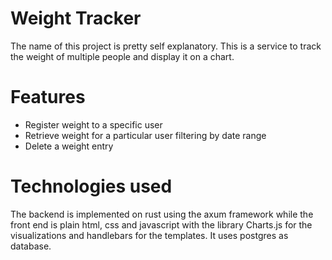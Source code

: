 # Weight Tracker

The name of this project is pretty self explanatory. This is a service to track the weight of multiple people and display it on a chart.

# Features

- Register weight to a specific user
- Retrieve weight for a particular user filtering by date range
- Delete a weight entry

# Technologies used

The backend is implemented on rust using the axum framework while the front end is plain html, css and javascript with the library Charts.js for the visualizations and handlebars for the templates. It uses postgres as database.
